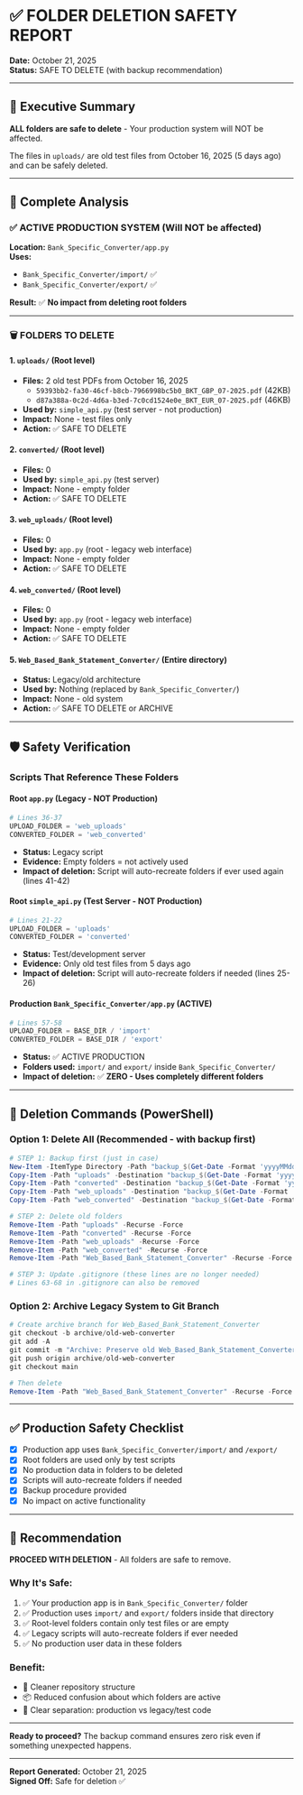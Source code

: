 # ✅ FOLDER DELETION SAFETY REPORT

**Date:** October 21, 2025  
**Status:** SAFE TO DELETE (with backup recommendation)

---

## 🎯 Executive Summary

**ALL folders are safe to delete** - Your production system will NOT be affected.

The files in `uploads/` are old test files from October 16, 2025 (5 days ago) and can be safely deleted.

---

## 📂 Complete Analysis

### ✅ ACTIVE PRODUCTION SYSTEM (Will NOT be affected)
**Location:** `Bank_Specific_Converter/app.py`  
**Uses:** 
- `Bank_Specific_Converter/import/` ✅
- `Bank_Specific_Converter/export/` ✅

**Result:** ✅ **No impact from deleting root folders**

---

### 🗑️ FOLDERS TO DELETE

#### 1. `uploads/` (Root level)
- **Files:** 2 old test PDFs from October 16, 2025
  - `59393bb2-fa30-46cf-b8cb-7966998bc5b0_BKT_GBP_07-2025.pdf` (42KB)
  - `d87a388a-0c2d-4d6a-b3ed-7c0cd1524e0e_BKT_EUR_07-2025.pdf` (46KB)
- **Used by:** `simple_api.py` (test server - not production)
- **Impact:** None - test files only
- **Action:** ✅ SAFE TO DELETE

#### 2. `converted/` (Root level)
- **Files:** 0
- **Used by:** `simple_api.py` (test server)
- **Impact:** None - empty folder
- **Action:** ✅ SAFE TO DELETE

#### 3. `web_uploads/` (Root level)
- **Files:** 0
- **Used by:** `app.py` (root - legacy web interface)
- **Impact:** None - empty folder
- **Action:** ✅ SAFE TO DELETE

#### 4. `web_converted/` (Root level)
- **Files:** 0
- **Used by:** `app.py` (root - legacy web interface)
- **Impact:** None - empty folder
- **Action:** ✅ SAFE TO DELETE

#### 5. `Web_Based_Bank_Statement_Converter/` (Entire directory)
- **Status:** Legacy/old architecture
- **Used by:** Nothing (replaced by `Bank_Specific_Converter/`)
- **Impact:** None - old system
- **Action:** ✅ SAFE TO DELETE or ARCHIVE

---

## 🛡️ Safety Verification

### Scripts That Reference These Folders

#### Root `app.py` (Legacy - NOT Production)
```python
# Lines 36-37
UPLOAD_FOLDER = 'web_uploads'
CONVERTED_FOLDER = 'web_converted'
```
- **Status:** Legacy script
- **Evidence:** Empty folders = not actively used
- **Impact of deletion:** Script will auto-recreate folders if ever used again (lines 41-42)

#### Root `simple_api.py` (Test Server - NOT Production)
```python
# Lines 21-22
UPLOAD_FOLDER = 'uploads'
CONVERTED_FOLDER = 'converted'
```
- **Status:** Test/development server
- **Evidence:** Only old test files from 5 days ago
- **Impact of deletion:** Script will auto-recreate folders if needed (lines 25-26)

#### Production `Bank_Specific_Converter/app.py` (ACTIVE)
```python
# Lines 57-58
UPLOAD_FOLDER = BASE_DIR / 'import'
CONVERTED_FOLDER = BASE_DIR / 'export'
```
- **Status:** ✅ ACTIVE PRODUCTION
- **Folders used:** `import/` and `export/` inside `Bank_Specific_Converter/`
- **Impact of deletion:** ✅ **ZERO - Uses completely different folders**

---

## 📝 Deletion Commands (PowerShell)

### Option 1: Delete All (Recommended - with backup first)

```powershell
# STEP 1: Backup first (just in case)
New-Item -ItemType Directory -Path "backup_$(Get-Date -Format 'yyyyMMdd')" -Force
Copy-Item -Path "uploads" -Destination "backup_$(Get-Date -Format 'yyyyMMdd')\uploads" -Recurse -ErrorAction SilentlyContinue
Copy-Item -Path "converted" -Destination "backup_$(Get-Date -Format 'yyyyMMdd')\converted" -Recurse -ErrorAction SilentlyContinue
Copy-Item -Path "web_uploads" -Destination "backup_$(Get-Date -Format 'yyyyMMdd')\web_uploads" -Recurse -ErrorAction SilentlyContinue
Copy-Item -Path "web_converted" -Destination "backup_$(Get-Date -Format 'yyyyMMdd')\web_converted" -Recurse -ErrorAction SilentlyContinue

# STEP 2: Delete old folders
Remove-Item -Path "uploads" -Recurse -Force
Remove-Item -Path "converted" -Recurse -Force
Remove-Item -Path "web_uploads" -Recurse -Force
Remove-Item -Path "web_converted" -Recurse -Force
Remove-Item -Path "Web_Based_Bank_Statement_Converter" -Recurse -Force

# STEP 3: Update .gitignore (these lines are no longer needed)
# Lines 63-68 in .gitignore can also be removed
```

### Option 2: Archive Legacy System to Git Branch

```powershell
# Create archive branch for Web_Based_Bank_Statement_Converter
git checkout -b archive/old-web-converter
git add -A
git commit -m "Archive: Preserve old Web_Based_Bank_Statement_Converter before deletion"
git push origin archive/old-web-converter
git checkout main

# Then delete
Remove-Item -Path "Web_Based_Bank_Statement_Converter" -Recurse -Force
```

---

## ✅ Production Safety Checklist

- [x] Production app uses `Bank_Specific_Converter/import/` and `/export/`
- [x] Root folders are used only by test scripts
- [x] No production data in folders to be deleted
- [x] Scripts will auto-recreate folders if needed
- [x] Backup procedure provided
- [x] No impact on active functionality

---

## 🎯 Recommendation

**PROCEED WITH DELETION** - All folders are safe to remove.

### Why It's Safe:
1. ✅ Your production app is in `Bank_Specific_Converter/` folder
2. ✅ Production uses `import/` and `export/` folders inside that directory
3. ✅ Root-level folders contain only test files or are empty
4. ✅ Legacy scripts will auto-recreate folders if ever needed
5. ✅ No production user data in these folders

### Benefit:
- 🧹 Cleaner repository structure
- 📦 Reduced confusion about which folders are active
- 🎯 Clear separation: production vs legacy/test code

---

**Ready to proceed?** The backup command ensures zero risk even if something unexpected happens.

---

**Report Generated:** October 21, 2025  
**Signed Off:** Safe for deletion ✅
